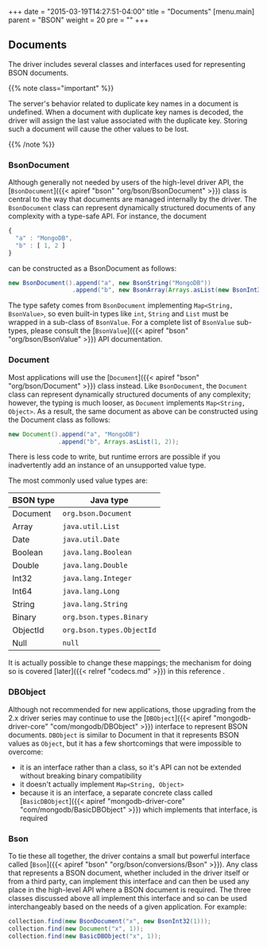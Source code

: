 +++
date = "2015-03-19T14:27:51-04:00"
title = "Documents"
[menu.main]
  parent = "BSON"
  weight = 20
  pre = "<i class='fa'></i>"
+++

## Documents

The driver includes several classes and interfaces used for representing BSON documents.

{{% note class="important" %}}

The server's behavior related to duplicate key names in a document is undefined. When a
document with duplicate key names is decoded, the driver will assign the last
value associated with the duplicate key. Storing such a document will cause
the other values to be lost. 

{{% /note %}}

### BsonDocument

Although generally not needed by users of the high-level driver API, the [`BsonDocument`]({{< apiref "bson" "org/bson/BsonDocument" >}}) class is 
central to the way that documents are managed internally by the driver.  The `BsonDocument` class can represent dynamically structured 
documents of any complexity with a type-safe API.  For instance, the document 

```javascript
{ 
  "a" : "MongoDB", 
  "b" : [ 1, 2 ] 
}
```

can be constructed as a BsonDocument as follows:

```java
new BsonDocument().append("a", new BsonString("MongoDB"))
                  .append("b", new BsonArray(Arrays.asList(new BsonInt32(1), new BsonInt32(2))));
```

The type safety comes from `BsonDocument` implementing `Map<String, BsonValue>`, so even built-in types like `int`, `String` and `List` must
be wrapped in a sub-class of `BsonValue`.  For a complete list of `BsonValue` sub-types, please consult the 
[`BsonValue`]({{< apiref "bson" "org/bson/BsonValue" >}}) API documentation. 

### Document

Most applications will use the [`Document`]({{< apiref "bson" "org/bson/Document" >}}) class instead.  Like `BsonDocument`, the 
`Document` class can represent dynamically structured documents of any complexity; however, the typing is much looser, as `Document` 
implements `Map<String, Object>`. As a result, the same document as above can be constructed using the Document class as follows:

```java
new Document().append("a", "MongoDB")
              .append("b", Arrays.asList(1, 2));
```

There is less code to write, but runtime errors are possible if you inadvertently add an instance of an unsupported value type.  

The most commonly used value types are: 
   
| BSON type | Java type                 |
|-----------|---------------------------|
| Document  | `org.bson.Document`       |
| Array     | `java.util.List`          |
| Date      | `java.util.Date`          |
| Boolean   | `java.lang.Boolean`       |
| Double    | `java.lang.Double`        |
| Int32     | `java.lang.Integer`       |
| Int64     | `java.lang.Long`          |
| String    | `java.lang.String`        |
| Binary    | `org.bson.types.Binary`   |
| ObjectId  | `org.bson.types.ObjectId` |
| Null      | `null`                    |

It is actually possible to change these mappings; the mechanism for doing so is covered [later]({{< relref "codecs.md" >}}) in this 
reference .

### DBObject

Although not recommended for new applications, those upgrading from the 2.x driver series may continue to use the 
[`DBObject`]({{< apiref "mongodb-driver-core" "com/mongodb/DBObject" >}}) interface to represent BSON documents.  `DBObject` is similar to Document in that it 
represents BSON values as `Object`, but it has a few shortcomings that were impossible to overcome:
 
- it is an interface rather than a class, so it's API can not be extended without breaking binary compatibility
- it doesn't actually implement `Map<String, Object>`
- because it is an interface, a separate concrete class called [`BasicDBObject`]({{< apiref "mongodb-driver-core" "com/mongodb/BasicDBObject" >}}) which 
implements that interface, is required

### Bson

To tie these all together, the driver contains a small but powerful interface called [`Bson`]({{< apiref "bson" "org/bson/conversions/Bson" >}}). 
Any class that represents a BSON document, whether included in the driver itself or from a third party, can implement this interface and 
can then be used any place in the high-level API where a BSON document is required. The three classes discussed above all implement this 
interface and so can be used interchangeably based on the needs of a given application.  For example:

```java
collection.find(new BsonDocument("x", new BsonInt32(1)));
collection.find(new Document("x", 1));
collection.find(new BasicDBObject("x", 1));
```



    
